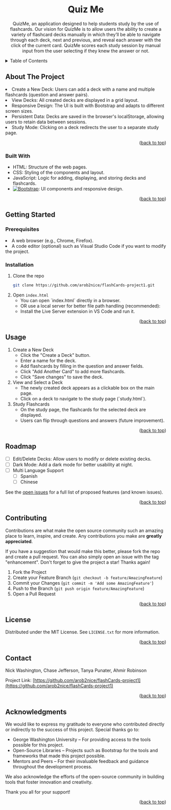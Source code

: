<a id="readme-top"></a>

<h1 align="center">Quiz Me</h1>

  <p align="center">
    QuizMe, an application designed to help students study by the use of flashcards. Our vision for QuizMe is to allow users the ability to create a variety of flashcard decks manually in which they’ll be able to navigate through each deck, next and previous, and reveal each answer with the click of the current card. QuizMe scores each study session by manual input from the user selecting if they knew the answer or not. 

  </p>
</div>


<!-- TABLE OF CONTENTS -->
<details>
  <summary>Table of Contents</summary>
  <ol>
    <li>
      <a href="#about-the-project">About The Project</a>
      <ul>
        <li><a href="#built-with">Built With</a></li>
      </ul>
    </li>
    <li>
      <a href="#getting-started">Getting Started</a>
      <ul>
        <li><a href="#prerequisites">Prerequisites</a></li>
        <li><a href="#installation">Installation</a></li>
      </ul>
    </li>
    <li><a href="#usage">Usage</a></li>
    <li><a href="#roadmap">Roadmap</a></li>
    <li><a href="#contributing">Contributing</a></li>
    <li><a href="#license">License</a></li>
    <li><a href="#contact">Contact</a></li>
    <li><a href="#acknowledgments">Acknowledgments</a></li>
  </ol>
</details>



<!-- ABOUT THE PROJECT -->
## About The Project

<li>Create a New Deck: Users can add a deck with a name and multiple flashcards (question and answer pairs).</li>
<li>View Decks: All created decks are displayed in a grid layout.</li>
<li>Responsive Design: The UI is built with Bootstrap and adapts to different screen sizes.</li>
<li>Persistent Data: Decks are saved in the browser's localStorage, allowing users to retain data between sessions.</li>
<li>Study Mode: Clicking on a deck redirects the user to a separate study page.</li>

<p align="right">(<a href="#readme-top">back to top</a>)</p>



### Built With

* HTML: Structure of the web pages.
* CSS: Styling of the components and layout.
* JavaScript: Logic for adding, displaying, and storing decks and flashcards.
* [![Bootstrap][Bootstrap.com]][Bootstrap-url]: UI components and responsive design.

<p align="right">(<a href="#readme-top">back to top</a>)</p>


<!-- GETTING STARTED -->
## Getting Started

### Prerequisites

<li>A web browser (e.g., Chrome, Firefox).</li>
<li>A code editor (optional) such as Visual Studio Code if you want to modify the project.</li>


### Installation

1. Clone the repo
   ```sh
   git clone https://github.com/arob2nice/flashCards-project1.git
   ```
2. Open `index.html`
   <ul>
     <li>You can open `index.html` directly in a browser.
     <li>OR use a local server for better file path handling (recommended):
     <li>Install the Live Server extension in VS Code and run it.
  </ul>
   

<p align="right">(<a href="#readme-top">back to top</a>)</p>


<!-- USAGE EXAMPLES -->
## Usage
1. Create a New Deck
   <ul>
   <li>Click the "Create a Deck" button.
   <li>Enter a name for the deck.
   <li>Add flashcards by filling in the question and answer fields.
   <li>Click "Add Another Card" to add more flashcards.
   <li>Click "Save changes" to save the deck.
   </ul>
2. View and Select a Deck
   <ul>
   <li>The newly created deck appears as a clickable box on the main page.</li>
   <li>Click on a deck to navigate to the study page (`study.html`).</li>
   </ul>
3. Study Flashcards
   <ul>
   <li>On the study page, the flashcards for the selected deck are displayed.</li>
   <li>Users can flip through questions and answers (future improvement).</li>
   </ul>


<p align="right">(<a href="#readme-top">back to top</a>)</p>



<!-- ROADMAP -->
## Roadmap

- [ ] Edit/Delete Decks: Allow users to modify or delete existing decks.
- [ ] Dark Mode: Add a dark mode for better usability at night.
- [ ] Multi Language Support
    - [ ] Spanish
    - [ ] Chinese

See the [open issues](https://github.com/arob2nice/flashCards-project1/issues) for a full list of proposed features (and known issues).

<p align="right">(<a href="#readme-top">back to top</a>)</p>



<!-- CONTRIBUTING -->
## Contributing

Contributions are what make the open source community such an amazing place to learn, inspire, and create. Any contributions you make are **greatly appreciated**.

If you have a suggestion that would make this better, please fork the repo and create a pull request. You can also simply open an issue with the tag "enhancement".
Don't forget to give the project a star! Thanks again!

1. Fork the Project
2. Create your Feature Branch (`git checkout -b feature/AmazingFeature`)
3. Commit your Changes (`git commit -m 'Add some AmazingFeature'`)
4. Push to the Branch (`git push origin feature/AmazingFeature`)
5. Open a Pull Request

<p align="right">(<a href="#readme-top">back to top</a>)</p>


<!-- LICENSE -->
## License

Distributed under the MIT License. See `LICENSE.txt` for more information.

<p align="right">(<a href="#readme-top">back to top</a>)</p>



<!-- CONTACT -->
## Contact
Nick Washington, Chase Jefferson, Tanya Punater, Ahmir Robinson

Project Link: [https://github.com/arob2nice/flashCards-project1](https://github.com/arob2nice/flashCards-project1)

<p align="right">(<a href="#readme-top">back to top</a>)</p>



<!-- ACKNOWLEDGMENTS -->
## Acknowledgments
We would like to express my gratitude to everyone who contributed directly or indirectly to the success of this project. Special thanks go to:

* []()George Washington University – For providing access to the tools possible for this project.
* []()Open-Source Libraries – Projects such as Bootstrap for the tools and frameworks that made this project possible.
* []()Mentors and Peers – For their invaluable feedback and guidance throughout the development process.

We also acknowledge the efforts of the open-source community in building tools that foster innovation and creativity.

Thank you all for your support!


<p align="right">(<a href="#readme-top">back to top</a>)</p>



<!-- MARKDOWN LINKS & IMAGES -->
<!-- https://www.markdownguide.org/basic-syntax/#reference-style-links -->
[contributors-shield]: https://img.shields.io/github/contributors/arob2nice/flashCards-project1.svg?style=for-the-badge
[contributors-url]: https://github.com/arob2nice/flashCards-project1/graphs/contributors
[forks-shield]: https://img.shields.io/github/forks/arob2nice/flashCards-project1.svg?style=for-the-badge
[forks-url]: https://github.com/arob2nice/flashCards-project1/network/members
[issues-shield]: https://img.shields.io/github/issues/arob2nice/flashCards-project1.svg?style=for-the-badge
[issues-url]: https://github.com/arob2nice/flashCards-project1/issues
[license-shield]: https://img.shields.io/github/license/arob2nice/flashCards-project1.svg?style=for-the-badge
[license-url]: https://github.com/arob2nice/flashCards-project1/blob/master/LICENSE.txt
[Bootstrap.com]: https://img.shields.io/badge/Bootstrap-563D7C?style=for-the-badge&logo=bootstrap&logoColor=white
[Bootstrap-url]: https://getbootstrap.com
